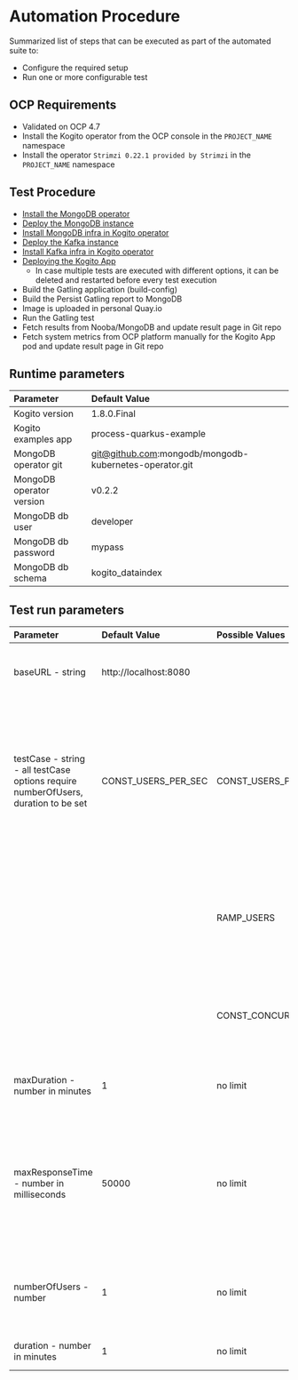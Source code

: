 # Automation Procedure
Summarized list of steps that can be executed as part of the automated suite to:
* Configure the required setup
* Run one or more configurable test

## OCP Requirements
* Validated on OCP 4.7
* Install the Kogito operator from the OCP console in the `PROJECT_NAME` namespace
* Install the operator `Strimzi 0.22.1 provided by Strimzi` in the `PROJECT_NAME` namespace

## Test Procedure
* [Install the MongoDB operator](../test-envs/deploy-OCP#install-the-mongodb-operator)
* [Deploy the MongoDB instance](../test-envs/deploy-OCP#deploy-the-mongodb-instance)
* [Install MongoDB infra in Kogito operator](../test-envs/deploy-OCP#install-mongodb-infra-in-kogito-operator)
* [Deploy the Kafka instance](../test-envs/deploy-OCP#deploy-the-kafka-instance)
* [Install Kafka infra in Kogito operator](../test-envs/deploy-OCP#install-kafka-infra-in-kogito-operator)
* [Deploying the Kogito App](../test-envs/deploy-OCP#deploying-the-kogito-app)
  * In case multiple tests are executed with different options, it can be deleted
  and restarted before every test execution
* Build the Gatling application (build-config)
* Build the Persist Gatling report to MongoDB
 * Image is uploaded in personal Quay.io 
* Run the Gatling test
* Fetch results from Nooba/MongoDB and update result page in Git repo
* Fetch system metrics from OCP platform manually for the Kogito App pod and update result page in Git repo

## Runtime parameters
| Parameter | Default Value |
|:----|:----|
| Kogito version | 1.8.0.Final |
| Kogito examples app | process-quarkus-example |
| MongoDB operator git | git@github.com:mongodb/mongodb-kubernetes-operator.git |
| MongoDB operator version | v0.2.2 |
| MongoDB db user | developer |
| MongoDB db password | mypass |
| MongoDB db schema | kogito_dataindex |

## Test run parameters
| Parameter | Default Value | Possible Values | Description |
|:----|:----|:----|:----|
| baseURL - string | http://localhost:8080 |  |the url where the tested application is running |
| testCase - string - all testCase options require numberOfUsers, duration to be set | CONST_USERS_PER_SEC | CONST_USERS_PER_SEC | Injects users at a constant rate, defined in users per second, during a given duration. Users will be injected at regular intervals |
| |  | RAMP_USERS | Injects a given number of users distributed evenly on a time window of a given duration. |
|  |  | CONST_CONCURRENT_USERS | Injects so that number of concurrent users in the system is constant |
| maxDuration - number in minutes | 1 | no limit | The time after which the simulation is stopped |
| maxResponseTime - number in milliseconds | 50000 | no limit | The maximum response time allowed - evaluated after simulation, if greater, simulation deemed failed | 
| numberOfUsers - number | 1 | no limit | depending on scenario if concurrent or total number of users |
| duration - number in minutes | 1 | no limit | how long a scenario is to be run |
